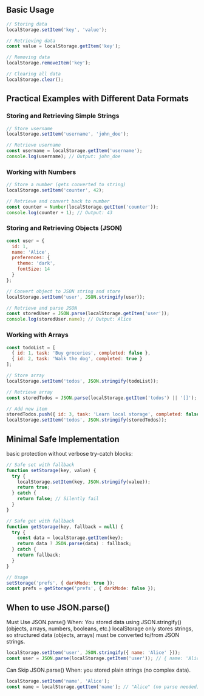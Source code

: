 ## Basic Usage

```javascript
// Storing data
localStorage.setItem('key', 'value');

// Retrieving data
const value = localStorage.getItem('key');

// Removing data
localStorage.removeItem('key');

// Clearing all data
localStorage.clear();
```

## Practical Examples with Different Data Formats

### Storing and Retrieving Simple Strings
```javascript
// Store username
localStorage.setItem('username', 'john_doe');

// Retrieve username
const username = localStorage.getItem('username');
console.log(username); // Output: john_doe
```

### Working with Numbers
```javascript
// Store a number (gets converted to string)
localStorage.setItem('counter', 42);

// Retrieve and convert back to number
const counter = Number(localStorage.getItem('counter'));
console.log(counter + 1); // Output: 43

```

### Storing and Retrieving Objects (JSON)

```javascript
const user = {
  id: 1,
  name: 'Alice',
  preferences: {
    theme: 'dark',
    fontSize: 14
  }
};

// Convert object to JSON string and store
localStorage.setItem('user', JSON.stringify(user));

// Retrieve and parse JSON
const storedUser = JSON.parse(localStorage.getItem('user'));
console.log(storedUser.name); // Output: Alice
```

### Working with Arrays

```javascript
const todoList = [
  { id: 1, task: 'Buy groceries', completed: false },
  { id: 2, task: 'Walk the dog', completed: true }
];

// Store array
localStorage.setItem('todos', JSON.stringify(todoList));

// Retrieve array
const storedTodos = JSON.parse(localStorage.getItem('todos') || '[]');

// Add new item
storedTodos.push({ id: 3, task: 'Learn local storage', completed: false });
localStorage.setItem('todos', JSON.stringify(storedTodos));
```

## Minimal Safe Implementation
basic protection without verbose try-catch blocks:

```javascript
// Safe set with fallback
function setStorage(key, value) {
  try {
    localStorage.setItem(key, JSON.stringify(value));
    return true;
  } catch {
    return false; // Silently fail
  }
}

// Safe get with fallback
function getStorage(key, fallback = null) {
  try {
    const data = localStorage.getItem(key);
    return data ? JSON.parse(data) : fallback;
  } catch {
    return fallback;
  }
}

// Usage
setStorage('prefs', { darkMode: true });
const prefs = getStorage('prefs', { darkMode: false });
```

## When to use JSON.parse()
Must Use JSON.parse() When: You stored data using JSON.stringify() (objects, arrays, numbers, booleans, etc.)
localStorage only stores strings, so structured data (objects, arrays) must be converted to/from JSON strings.

```javascript
localStorage.setItem('user', JSON.stringify({ name: 'Alice' }));
const user = JSON.parse(localStorage.getItem('user')); // { name: 'Alice' }
```

Can Skip JSON.parse() When: you stored plain strings (no complex data).

```javascript
localStorage.setItem('name', 'Alice');
const name = localStorage.getItem('name'); // "Alice" (no parse needed)
```


